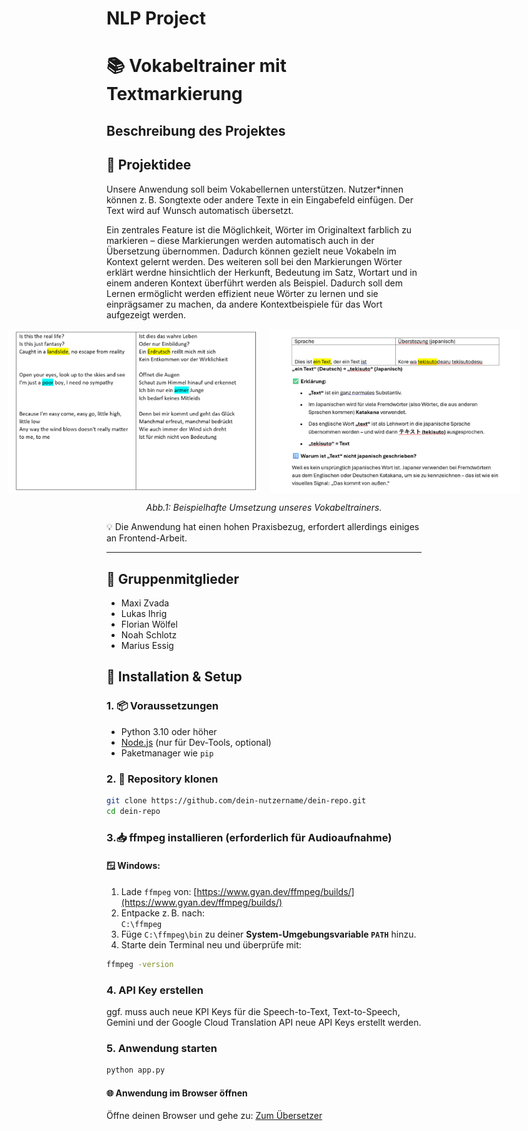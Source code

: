 # NLP Project
# 📚 Vokabeltrainer mit Textmarkierung

## Beschreibung des Projektes


## 📝 Projektidee

Unsere Anwendung soll beim Vokabellernen unterstützen. Nutzer*innen können z. B. Songtexte oder andere Texte in ein Eingabefeld einfügen. Der Text wird auf Wunsch automatisch übersetzt.

Ein zentrales Feature ist die Möglichkeit, Wörter im Originaltext farblich zu markieren – diese Markierungen werden automatisch auch in der Übersetzung übernommen. Dadurch können gezielt neue Vokabeln im Kontext gelernt werden. Des weiteren soll bei den Markierungen Wörter erklärt werdne hinsichtlich der Herkunft, Bedeutung im Satz, Wortart und in einem anderen Kontext überführt werden als Beispiel. Dadurch soll dem Lernen ermöglicht werden effizient neue Wörter zu lernen und sie einprägsamer zu machen, da andere Kontextbeispiele für das Wort aufgezeigt werden.

<div style="display: flex; justify-content: center; gap: 20px;">
  <img src="images/Idee.png" alt="Screenshot 1" width="400"/>
  <img src="images/explain.jpg" alt="Screenshot 2" width="400"/>
</div>

<p style="text-align: center;"><em>Abb.1: Beispielhafte Umsetzung unseres Vokabeltrainers.</em></p>




💡 Die Anwendung hat einen hohen Praxisbezug, erfordert allerdings einiges an Frontend-Arbeit.

---

## 👥 Gruppenmitglieder

- Maxi Zvada  
- Lukas Ihrig  
- Florian Wölfel  
- Noah Schlotz  
- Marius Essig


## 🚀 Installation & Setup

### 1. 📦 Voraussetzungen

- Python 3.10 oder höher
- [Node.js](https://nodejs.org/) (nur für Dev-Tools, optional)
- Paketmanager wie `pip`

### 2. 🔁 Repository klonen

```bash
git clone https://github.com/dein-nutzername/dein-repo.git
cd dein-repo
```

### 3.📥 ffmpeg installieren (erforderlich für Audioaufnahme)

#### 🪟 Windows:

1. Lade `ffmpeg` von: [https://www.gyan.dev/ffmpeg/builds/](https://www.gyan.dev/ffmpeg/builds/)
2. Entpacke z. B. nach:  
   `C:\ffmpeg`
3. Füge `C:\ffmpeg\bin` zu deiner **System-Umgebungsvariable `PATH`** hinzu.
4. Starte dein Terminal neu und überprüfe mit:

```bash
ffmpeg -version
```

### 4. API Key erstellen

ggf. muss auch neue KPI Keys für die Speech-to-Text, Text-to-Speech, Gemini und der Google Cloud Translation API neue API Keys erstellt werden.

### 5. Anwendung starten
```bash
python app.py
```
#### 🌐 Anwendung im Browser öffnen

Öffne deinen Browser und gehe zu:
[Zum Übersetzer](http://127.0.0.1:5000)



